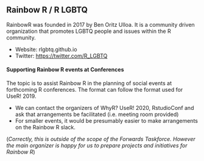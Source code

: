 ## Rainbow R / R LGBTQ

RainbowR was founded in 2017 by Ben Oritz Ulloa. It is a community driven organization that promotes LGBTQ people and issues within the R community.
* Website: rlgbtq.github.io
* Twitter:  https://twitter.com/R_LGBTQ

#### Supporting Rainbow R events at Conferences 

The topic is to assist Rainbow R in the planning of social events at forthcoming R conferences.
The format can follow the format used for UseR! 2019.

* We can contact the organizers of WhyR? UseR! 2020, RstudioConf and ask that arrangements be facilitated (i.e. meeting room provided)
* For smaller events, it would be presumably easier to make arrangements on the Rainbow R slack.

(*Correctly, this is outside of the scope of the Forwards Taskforce. However the main organizer is happy for us to prepare projects and initiatives for Rainbow R*)
